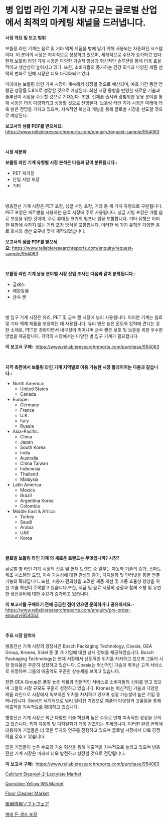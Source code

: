 <p><h1>병 입법 라인 기계 시장 규모는 글로벌 산업에서 최적의 마케팅 채널을 드러냅니다.</h1></p><p><strong>시장 개요 및 보고 범위</strong></p>
<p><p>보틀링 라인 기계는 음료 및 기타 액체 제품을 병에 담기 위해 사용되는 자동화된 시스템이다. 이 분야의 시장은 지속적으로 성장하고 있으며, 세계적으로 수요가 증가하고 있다. 현재 보틀링 라인 기계 시장은 다양한 기술적 향상과 혁신적인 솔루션을 통해 더욱 효율적이고 생산성이 높아지고 있다. 또한, 소비자들의 증가하는 건강 의식과 다양한 제품 선택의 변화로 인해 시장은 더욱 다각화되고 있다.</p><p>미래에는 보틀링 라인 기계 시장이 계속해서 성장할 것으로 예상되며, 예측 기간 동안 연평균 성장률 5.8%로 성장할 것으로 예상된다. 최신 시장 동향을 반영한 새로운 기술과 솔루션이 시장을 주도할 것으로 기대된다. 또한, 신제품 출시와 광범위한 응용 분야를 통해 시장은 더욱 다양화되고 성장할 것으로 전망된다. 보틀링 라인 기계 시장은 미래에 더욱 밝은 전망을 가지고 있으며, 지속적인 혁신과 개발을 통해 글로벌 시장을 선도할 것으로 예상된다.</p></p>
<p><strong>보고서의 샘플 PDF를 받으세요:</strong> <a href="https://www.reliableresearchreports.com/enquiry/request-sample/954063">https://www.reliableresearchreports.com/enquiry/request-sample/954063</a></p>
<p>&nbsp;</p>
<p><strong>시장 세분화</strong></p>
<p><strong>보틀링 라인 기계 유형별 시장 분석은 다음과 같이 분류됩니다.:</strong></p>
<p><ul><li>PET 패키징</li><li>단일 서빙 포장</li><li>기타</li></ul></p>
<p>&nbsp;</p>
<p><p>병충전선 기계 시장은 PET 포장, 싱글 서빙 포장, 기타 등 세 가지 유형으로 구분됩니다. PET 포장은 페트병을 사용하는 음료 시장에 주로 사용됩니다. 싱글 서빙 포장은 개별 음료 포장을 위한 것이며, 주로 휴대폰 크기의 펌프나 캡을 포함합니다. 기타 유형은 이러한 유형에 속하지 않는 기타 포장 방식을 포함합니다. 이러한 세 가지 유형은 다양한 음료 회사의 생산 요구에 맞게 제작되었습니다.</p></p>
<p><strong>보고서의 샘플 PDF를 받으세요:</strong>&nbsp;<a href="https://www.reliableresearchreports.com/enquiry/request-sample/954063">https://www.reliableresearchreports.com/enquiry/request-sample/954063</a></p>
<p>&nbsp;</p>
<p><strong> 보틀링 라인 기계 응용 분야별 시장 산업 조사는 다음과 같이 분류됩니다.:</strong></p>
<p><ul><li>글래스</li><li>애완동물</li><li>금속 캔</li></ul></p>
<p>&nbsp;</p>
<p><p>병 입구 기계 시장은 유리, PET 및 금속 캔 시장에 널리 사용됩니다. 이러한 기계는 음료 및 기타 액체 제품을 포장하는 데 사용됩니다. 유리 병은 높은 온도와 압력에 견디는 강한 소재로, PET은 경량이면서 내구성이 뛰어나며 금속 캔은 보호 및 보존을 위한 우수한 방법을 제공합니다. 각각의 시장에서는 다양한 병 입구 기계가 필요합니다.</p></p>
<p><strong>이 보고서 구매:</strong>&nbsp; <a href="https://www.reliableresearchreports.com/purchase/954063">https://www.reliableresearchreports.com/purchase/954063</a></p>
<p>&nbsp;</p>
<p><strong>지역 측면에서 보틀링 라인 기계 지역별로 이용 가능한 시장 플레이어는 다음과 같습니다.:</strong></p>
<p><ul>
    <li>
        North America:
        <ul>
            <li>United States</li>
            <li>Canada</li>
        </ul>
    </li>
    <li>
        Europe:
        <ul>
            <li>Germany</li>
            <li>France</li>
            <li>U.K.</li>
            <li>Italy</li>
            <li>Russia</li>
        </ul>
    </li>
    <li>
        Asia-Pacific:
        <ul>
            <li>China</li>
            <li>Japan</li>
            <li>South Korea</li>
            <li>India</li>
            <li>Australia</li>
            <li>China Taiwan</li>
            <li>Indonesia</li>
            <li>Thailand</li>
            <li>Malaysia</li>
        </ul>
    </li>
    <li>
        Latin America:
        <ul>
            <li>Mexico</li>
            <li>Brazil</li>
            <li>Argentina Korea</li>
            <li>Colombia</li>
        </ul>
    </li>
    <li>
        Middle East & Africa:
        <ul>
            <li>Turkey</li>
            <li>Saudi</li>
            <li>Arabia</li>
            <li>UAE</li>
            <li>Korea</li>
        </ul>
    </li>
    </ul></p>
<p>&nbsp;</p>
<p><strong>글로벌 보틀링 라인 기계 의 새로운 트렌드는 무엇입니까? 시장?</strong></p>
<p><p>글로벌 병 라인 기계 시장의 신흥 및 현재 트렌드 중 일부는 자동화 기술의 증가, 스마트 제조 시스템의 도입, 지속 가능성에 대한 관심의 증가, 디지털화 및 인터넷을 통한 연결 기능의 확대입니다. 또한, 사용자 편의성을 고려한 제품 개선 및 가동 효율성 향상을 위한 기술 혁신이 주목받고 있습니다.또한, 식품 및 음료 시장의 성장과 함께 소형 및 유연한 생산설비에 대한 수요가 증가하고 있습니다.</p></p>
<p><strong>이 보고서를 구매하기 전에 궁금한 점이 있으면 문의하거나 공유하세요.</strong>- <a href="https://www.reliableresearchreports.com/enquiry/pre-order-enquiry/954063">https://www.reliableresearchreports.com/enquiry/pre-order-enquiry/954063</a></p>
<p>&nbsp;</p>
<p><strong>주요 시장 참여자</strong></p>
<p><p>병충전선 기계 시장의 경쟁사인 Bosch Packaging Technology, Coesia, GEA Group, Krones, Sidel 중 몇 개 기업에 대한 상세 정보를 제공하겠습니다. Bosch Packaging Technology는 현재 시장에서 선도적인 위치를 차지하고 있으며 그들의 시장 점유율은 꾸준히 성장하고 있습니다. Coesia는 혁신적인 기술과 뛰어난 고객 서비스로 유명하며 그들의 매출액도 꾸준한 상승세를 보이고 있습니다. </p><p>한편 GEA Group은 품질 높은 제품과 전문적인 서비스로 소비자들의 신뢰를 얻고 있으며 그들의 시장 규모도 꾸준히 성장하고 있습니다. Krones는 혁신적인 기술과 다양한 제품 라인으로 시장에서 독보적인 위치를 차지하고 있으며 성장 가능성이 높은 기업 중 하나입니다. Sidel은 세계적으로 널리 알려진 기업으로 제품의 다양성과 고품질을 통해 매출액을 지속적으로 확대하고 있습니다.</p><p>병충전선 기계 시장은 최근 다양한 기술 혁신과 높은 수요로 인해 지속적인 성장을 보이고 있습니다. 특히 자동화 및 디지털화가 더욱 강조되는 추세입니다. 이러한 환경 변화에 대응하여 기업들은 더 많은 투자와 연구를 진행하고 있으며 글로벌 시장에서 더욱 경쟁력을 갖추고 있습니다.</p><p>많은 기업들이 높은 수요와 기술 혁신을 통해 매출액을 지속적으로 늘리고 있으며 병충전선 기계 시장은 미래에 더욱 발전하고 성장할 것으로 전망됩니다.</p></p>
<p><strong>이 보고서 구매:</strong>&nbsp;&nbsp;<a href="https://www.reliableresearchreports.com/purchase/954063">https://www.reliableresearchreports.com/purchase/954063</a></p>
<p><p><a href="https://sore-arch-6db.notion.site/Calcium-Stearoyl-2-Lactylate-Market-Challenges-Opportunities-and-Growth-Drivers-and-Major-Market--b4e2724f04734c12b120cb2f88eb951c">Calcium Stearoyl-2-Lactylate Market</a></p><p><a href="https://confirmed-shield-e13.notion.site/Quinoline-Yellow-WS-Market-Research-Report-The-Key-To-Successful-Business-Strategy-Forecasted-for-P-c57acd3d214948f69698047ceb7ac486">Quinoline Yellow WS Market</a></p><p><a href="https://view.publitas.com/reportprime-1/floor-cleaner-market-size-share-trends-analysis-report-by-application-regional-outlook-competitive-strategies-and-segment-forecasts-2024-2031/">Floor Cleaner Market</a></p><p><a href="https://github.com/ihabdkwlxs948/Market-Research-Report-List-1/blob/main/7645361185116.md">医療情報ソフトウェア</a></p><p><a href="https://github.com/hxzi07639916/Market-Research-Report-List-1/blob/main/7209851185051.md">병에 든 생수 포장</a></p></p>
